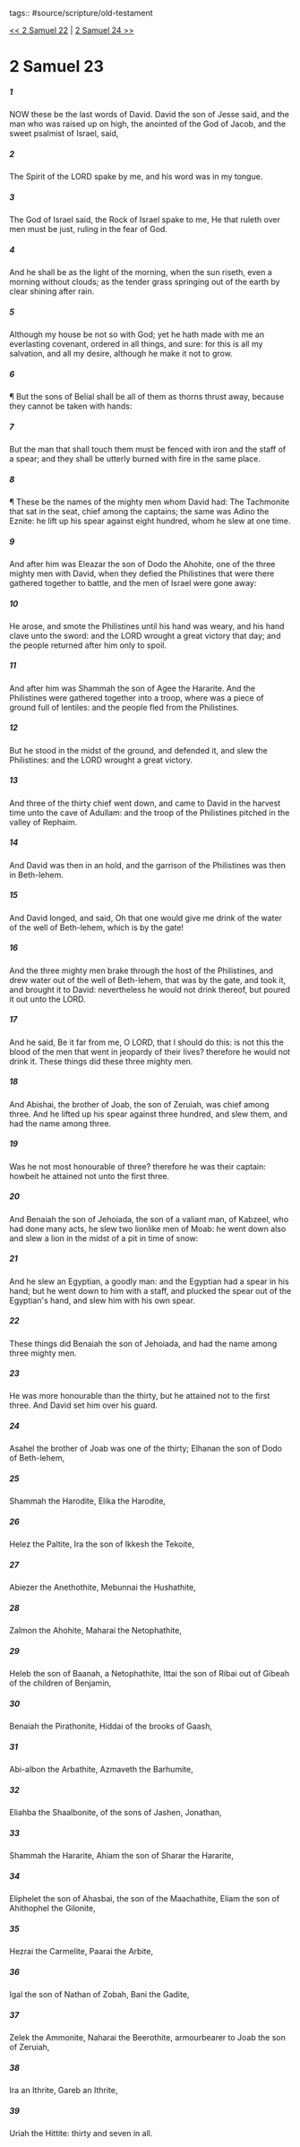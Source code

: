 tags:: #source/scripture/old-testament

[<< 2 Samuel 22](old-testament/10_2_Samuel/2_Samuel_22.md) | [2 Samuel 24 >>](old-testament/10_2_Samuel/2_Samuel_24.md)

# 2 Samuel 23

##### 1

NOW these be the last words of David. David the son of Jesse said, and the man who was raised up on high, the anointed of the God of Jacob, and the sweet psalmist of Israel, said,

##### 2

The Spirit of the LORD spake by me, and his word was in my tongue.

##### 3

The God of Israel said, the Rock of Israel spake to me, He that ruleth over men must be just, ruling in the fear of God.

##### 4

And he shall be as the light of the morning, when the sun riseth, even a morning without clouds; as the tender grass springing out of the earth by clear shining after rain.

##### 5

Although my house be not so with God; yet he hath made with me an everlasting covenant, ordered in all things, and sure: for this is all my salvation, and all my desire, although he make it not to grow.

##### 6

¶ But the sons of Belial shall be all of them as thorns thrust away, because they cannot be taken with hands:

##### 7

But the man that shall touch them must be fenced with iron and the staff of a spear; and they shall be utterly burned with fire in the same place.

##### 8

¶ These be the names of the mighty men whom David had: The Tachmonite that sat in the seat, chief among the captains; the same was Adino the Eznite: he lift up his spear against eight hundred, whom he slew at one time.

##### 9

And after him was Eleazar the son of Dodo the Ahohite, one of the three mighty men with David, when they defied the Philistines that were there gathered together to battle, and the men of Israel were gone away:

##### 10

He arose, and smote the Philistines until his hand was weary, and his hand clave unto the sword: and the LORD wrought a great victory that day; and the people returned after him only to spoil.

##### 11

And after him was Shammah the son of Agee the Hararite. And the Philistines were gathered together into a troop, where was a piece of ground full of lentiles: and the people fled from the Philistines.

##### 12

But he stood in the midst of the ground, and defended it, and slew the Philistines: and the LORD wrought a great victory.

##### 13

And three of the thirty chief went down, and came to David in the harvest time unto the cave of Adullam: and the troop of the Philistines pitched in the valley of Rephaim.

##### 14

And David was then in an hold, and the garrison of the Philistines was then in Beth-lehem.

##### 15

And David longed, and said, Oh that one would give me drink of the water of the well of Beth-lehem, which is by the gate!

##### 16

And the three mighty men brake through the host of the Philistines, and drew water out of the well of Beth-lehem, that was by the gate, and took it, and brought it to David: nevertheless he would not drink thereof, but poured it out unto the LORD.

##### 17

And he said, Be it far from me, O LORD, that I should do this: is not this the blood of the men that went in jeopardy of their lives? therefore he would not drink it. These things did these three mighty men.

##### 18

And Abishai, the brother of Joab, the son of Zeruiah, was chief among three. And he lifted up his spear against three hundred, and slew them, and had the name among three.

##### 19

Was he not most honourable of three? therefore he was their captain: howbeit he attained not unto the first three.

##### 20

And Benaiah the son of Jehoiada, the son of a valiant man, of Kabzeel, who had done many acts, he slew two lionlike men of Moab: he went down also and slew a lion in the midst of a pit in time of snow:

##### 21

And he slew an Egyptian, a goodly man: and the Egyptian had a spear in his hand; but he went down to him with a staff, and plucked the spear out of the Egyptian's hand, and slew him with his own spear.

##### 22

These things did Benaiah the son of Jehoiada, and had the name among three mighty men.

##### 23

He was more honourable than the thirty, but he attained not to the first three. And David set him over his guard.

##### 24

Asahel the brother of Joab was one of the thirty; Elhanan the son of Dodo of Beth-lehem,

##### 25

Shammah the Harodite, Elika the Harodite,

##### 26

Helez the Paltite, Ira the son of Ikkesh the Tekoite,

##### 27

Abiezer the Anethothite, Mebunnai the Hushathite,

##### 28

Zalmon the Ahohite, Maharai the Netophathite,

##### 29

Heleb the son of Baanah, a Netophathite, Ittai the son of Ribai out of Gibeah of the children of Benjamin,

##### 30

Benaiah the Pirathonite, Hiddai of the brooks of Gaash,

##### 31

Abi-albon the Arbathite, Azmaveth the Barhumite,

##### 32

Eliahba the Shaalbonite, of the sons of Jashen, Jonathan,

##### 33

Shammah the Hararite, Ahiam the son of Sharar the Hararite,

##### 34

Eliphelet the son of Ahasbai, the son of the Maachathite, Eliam the son of Ahithophel the Gilonite,

##### 35

Hezrai the Carmelite, Paarai the Arbite,

##### 36

Igal the son of Nathan of Zobah, Bani the Gadite,

##### 37

Zelek the Ammonite, Naharai the Beerothite, armourbearer to Joab the son of Zeruiah,

##### 38

Ira an Ithrite, Gareb an Ithrite,

##### 39

Uriah the Hittite: thirty and seven in all.
